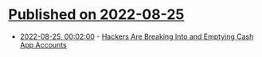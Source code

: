 # [Published on 2022-08-25](index.md)

* [2022-08-25, 00:02:00](https://news.slashdot.org/story/22/08/24/2055254/hackers-are-breaking-into-and-emptying-cash-app-accounts?utm_source=rss1.0mainlinkanon&utm_medium=feed) - [Hackers Are Breaking Into and Emptying Cash App Accounts](https://news.slashdot.org/story/22/08/24/2055254/hackers-are-breaking-into-and-emptying-cash-app-accounts?utm_source=rss1.0mainlinkanon&utm_medium=feed)
